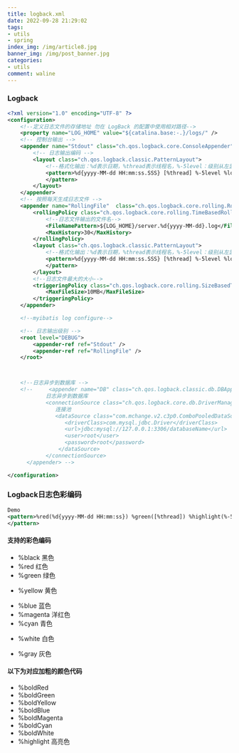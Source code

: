 ```yaml
---
title: logback.xml
date: 2022-09-28 21:29:02
tags: 
- utils
- spring
index_img: /img/article8.jpg
banner_img: /img/post_banner.jpg
categories:
- utils
comment: waline
---
```


### Logback

```xml
<?xml version="1.0" encoding="UTF-8" ?>
<configuration>
    <!--定义日志文件的存储地址 勿在 LogBack 的配置中使用相对路径-->
    <property name="LOG_HOME" value="${catalina.base:-.}/logs/" />
    <!-- 控制台输出 -->
    <appender name="Stdout" class="ch.qos.logback.core.ConsoleAppender">
        <!-- 日志输出编码 -->
        <layout class="ch.qos.logback.classic.PatternLayout">
            <!--格式化输出：%d表示日期，%thread表示线程名，%-5level：级别从左显示5个字符宽度%msg：日志消息，%n是换行符-->
            <pattern>%d{yyyy-MM-dd HH:mm:ss.SSS} [%thread] %-5level %logger{50} - %msg%n
            </pattern>
        </layout>
    </appender>
    <!-- 按照每天生成日志文件 -->
    <appender name="RollingFile"  class="ch.qos.logback.core.rolling.RollingFileAppender">
        <rollingPolicy class="ch.qos.logback.core.rolling.TimeBasedRollingPolicy">
            <!--日志文件输出的文件名-->
            <FileNamePattern>${LOG_HOME}/server.%d{yyyy-MM-dd}.log</FileNamePattern>
            <MaxHistory>30</MaxHistory>
        </rollingPolicy>
        <layout class="ch.qos.logback.classic.PatternLayout">
            <!--格式化输出：%d表示日期，%thread表示线程名，%-5level：级别从左显示5个字符宽度%msg：日志消息，%n是换行符-->
            <pattern>%d{yyyy-MM-dd HH:mm:ss.SSS} [%thread] %-5level %logger{50} - %msg%n
            </pattern>
        </layout>
        <!--日志文件最大的大小-->
        <triggeringPolicy class="ch.qos.logback.core.rolling.SizeBasedTriggeringPolicy">
            <MaxFileSize>10MB</MaxFileSize>
        </triggeringPolicy>
    </appender>

    <!--myibatis log configure-->

    <!-- 日志输出级别 -->
    <root level="DEBUG">
        <appender-ref ref="Stdout" />
        <appender-ref ref="RollingFile" />
    </root>



    <!--日志异步到数据库 -->
    <!--     <appender name="DB" class="ch.qos.logback.classic.db.DBAppender">
            日志异步到数据库
            <connectionSource class="ch.qos.logback.core.db.DriverManagerConnectionSource">
               连接池
               <dataSource class="com.mchange.v2.c3p0.ComboPooledDataSource">
                  <driverClass>com.mysql.jdbc.Driver</driverClass>
                  <url>jdbc:mysql://127.0.0.1:3306/databaseName</url>
                  <user>root</user>
                  <password>root</password>
                </dataSource>
            </connectionSource>
      </appender> -->

</configuration>
```

### Logback日志色彩编码

```xml
Demo
<pattern>%red(%d{yyyy-MM-dd HH:mm:ss}) %green([%thread]) %highlight(%-5level) %boldMagenta(%logger) - %cyan(%msg%n)
</pattern>
```

#### 支持的彩色编码

- <div color=black>%black 黑色</div>

- <div color=red>%red 红色</div>

- <div color=green>%green 绿色</div>

- %yellow 黄色

- <div color=blue>%blue 蓝色</div>

- <div color=magenta>%magenta 洋红色</div>

- <div color=cyan>%cyan 青色</div>

- %white 白色

- <div color=gray>%gray 灰色</div>

#### 以下为对应加粗的颜色代码

- %boldRed
- %boldGreen
- %boldYellow
- %boldBlue
- %boldMagenta
- %boldCyan
- %boldWhite
- %highlight 高亮色

<div>
    <script src="//cdn.jsdelivr.net/npm/@waline/client"></script>
<script src="//cdn.jsdelivr.net/npm/@waline/client"></script>  
<div id="waline"></div>
  <script>
    Waline({
      el: '#waline',
      serverURL: 'https://vercel-project-4d7haxk1c-i-xiaoxin.vercel.app',
    });
  </script>

